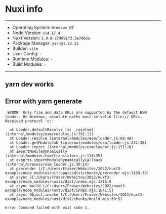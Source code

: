 # Nuxi info

------------------------------
- Operating System: `Windows_NT`
- Node Version:     `v14.17.4`
- Nuxt Version:     `3.0.0-27499173.3e7d6da`
- Package Manager:  `yarn@1.22.11`
- Builder:          `vite`
- User Config:      `-`
- Runtime Modules:  `-`
- Build Modules:    `-`
------------------------------

## yarn dev works
## Error with yarn generate
```
 ERROR  Only file and data URLs are supported by the default ESM loader. On Windows, absolute paths must be valid file:// URLs. Received protocol 'c:'

  at Loader.defaultResolve [as _resolve] (internal/modules/esm/resolve.js:791:11)
  at Loader.resolve (internal/modules/esm/loader.js:89:40)
  at Loader.getModuleJob (internal/modules/esm/loader.js:242:28)
  at Loader.import (internal/modules/esm/loader.js:177:28)
  at importModuleDynamically (internal/modules/esm/translators.js:114:35)
  at exports.importModuleDynamicallyCallback (internal/process/esm_loader.js:30:14)       
  at prerender (/C:/Users/Fraser/Websites/2022/nuxt3-example/node_modules/nitropack/dist/chunks/prerender.mjs:2169:39)
  at async /C:/Users/Fraser/Websites/2022/nuxt3-example/node_modules/nuxt3/dist/index.mjs:1215:9
  at async build (/C:/Users/Fraser/Websites/2022/nuxt3-example/node_modules/nuxt3/dist/index.mjs:1641:5)
  at async Object.invoke (/C:/Users/Fraser/Websites/2022/nuxt3-example/node_modules/nuxi/dist/chunks/build.mjs:39:5)

error Command failed with exit code 1.
```
